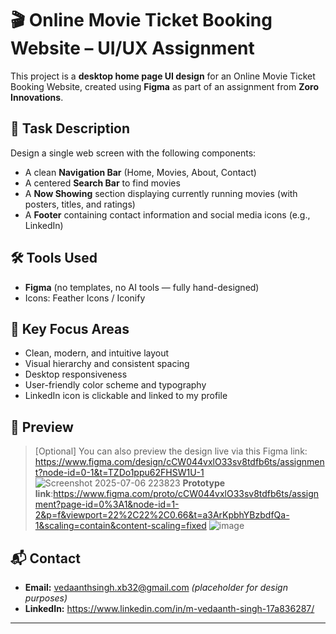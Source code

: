 # 🎬 Online Movie Ticket Booking Website – UI/UX Assignment

This project is a **desktop home page UI design** for an Online Movie Ticket Booking Website, created using **Figma** as part of an assignment from **Zoro Innovations**.

## 📝 Task Description

Design a single web screen with the following components:
- A clean **Navigation Bar** (Home, Movies, About, Contact)
- A centered **Search Bar** to find movies
- A **Now Showing** section displaying currently running movies (with posters, titles, and ratings)
- A **Footer** containing contact information and social media icons (e.g., LinkedIn)

## 🛠 Tools Used

- **Figma** (no templates, no AI tools — fully hand-designed)
- Icons: Feather Icons / Iconify

## 🎯 Key Focus Areas

- Clean, modern, and intuitive layout
- Visual hierarchy and consistent spacing
- Desktop responsiveness
- User-friendly color scheme and typography
- LinkedIn icon is clickable and linked to my profile

## 📸 Preview
 
> [Optional] You can also preview the design live via this Figma link:  
> https://www.figma.com/design/cCW044vxlO33sv8tdfb6ts/assignment?node-id=0-1&t=TZDo1ppu62FHSW1U-1
> ![Screenshot 2025-07-06 223823](https://github.com/user-attachments/assets/321872cc-0ee4-4944-892f-cbc0885072db)
> **Prototype link**:https://www.figma.com/proto/cCW044vxlO33sv8tdfb6ts/assignment?page-id=0%3A1&node-id=1-2&p=f&viewport=22%2C22%2C0.66&t=a3ArKpbhYBzbdfQa-1&scaling=contain&content-scaling=fixed
> ![image](https://github.com/user-attachments/assets/099bbf50-49bc-4c4b-8483-9b8d46ba6dd7)



## 📬 Contact

- **Email:** vedaanthsingh.xb32@gmail.com *(placeholder for design purposes)*
- **LinkedIn:** https://www.linkedin.com/in/m-vedaanth-singh-17a836287/

---

